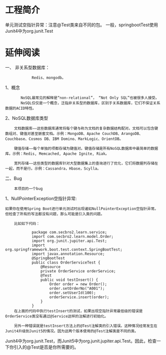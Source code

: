 # 工程简介

单元测试空指针异常：注意@Test类来自不同的包。
一般，springbootTest使用Junit4中为org.junit.Test

# 延伸阅读

一、 非关系型数据库：

                Redis、mongodb。
        
   1、概念
   
           NoSQL最常见的解释是“non-relational”， “Not Only SQL”也被很多人接受。
           NoSQL仅仅是一个概念，泛指非关系型的数据库，区别于关系数据库，它们不保证关系数据的ACID特性。
           
   2、NoSQL数据库类型
        
        文档数据库——这些数据库通常将每个键与称为文档的复杂数据结构配对。文档可以包含键数组对、键值对甚至嵌套文档。示例：MongoDB、Apache CouchDB、ArangoDB、Couchbase、Cosmos DB、IBM Domino、MarkLogic、OrientDB。
        
        键值存储——每个单独的项都存储为键值对。键值存储是所有NoSQL数据库中最简单的数据库。示例：Redis, Memcached, Apache Ignite, Riak。
        
        宽列存储——这些类型的数据库针对大型数据集上的查询进行了优化，它们将数据列存储在一起，而不是行。示例：Cassandra，Hbase，Scylla。

二、Bug

        本项目的一个bug
        
1、NullPointerException空指针异常:

    如果你在使用Spring Boot进行单元测试时出现诸如NullPointerException空指针异常。但检查了所有的写法都没有问题，那么可能是引入类的问题。

        比如如下代码：

                package com.secbro2.learn.service;
                import com.secbro2.learn.model.Order;
                import org.junit.jupiter.api.Test;
                import org.springframework.boot.test.context.SpringBootTest;
                import javax.annotation.Resource;
                @SpringBootTest
                public class OrderServiceTest {
                    @Resource
                    private OrderService orderService;
                    @Test
                    public void testInsert() {
                        Order order = new Order();
                        order.setOrderNo("A001");
                        order.setUserId(100);
                        orderService.insert(order);
                    }
                } 
        在上面的代码中执行testInsert的测试，如果出现空指针异常最低级的错误是OrderService类没有通过@Service这样的注解进行初始化。
        
        另外一种错误就是testInsert方法上的@Test注解类的引入错误。这种情况经常发生在Junit4升级到Junit5的情况。因为这两个版本使用的@Test注解类是不同的类。

Junit4中为org.junit.Test，而Junit5中为org.junit.jupiter.api.Test。因此，检查一下你引入的@Test是否是你所需要的。
